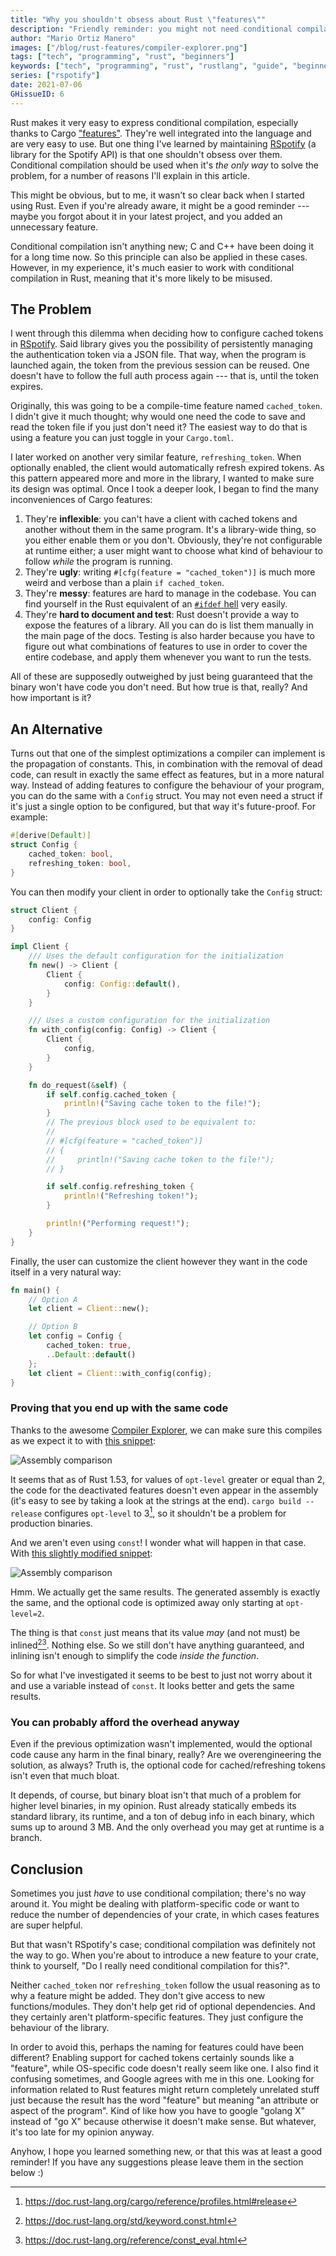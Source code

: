 ```yaml
---
title: "Why you shouldn't obsess about Rust \"features\""
description: "Friendly reminder: you might not need conditional compilation"
author: "Mario Ortiz Manero"
images: ["/blog/rust-features/compiler-explorer.png"]
tags: ["tech", "programming", "rust", "beginners"]
keywords: ["tech", "programming", "rust", "rustlang", "guide", "beginners", "cargo", "conditional compilation", "cargo features"]
series: ["rspotify"]
date: 2021-07-06
GHissueID: 6
---
```


Rust makes it very easy to express conditional compilation, especially thanks to Cargo ["features"](https://doc.rust-lang.org/cargo/reference/features.html). They're well integrated into the language and are very easy to use. But one thing I've learned by maintaining [RSpotify](https://github.com/ramsayleung/rspotify) (a library for the Spotify API) is that one shouldn't obsess over them. Conditional compilation should be used when it's _the only way_ to solve the problem, for a number of reasons I'll explain in this article.

This might be obvious, but to me, it wasn't so clear back when I started using Rust. Even if you're already aware, it might be a good reminder --- maybe you forgot about it in your latest project, and you added an unnecessary feature.

Conditional compilation isn't anything new; C and C++ have been doing it for a long time now. So this principle can also be applied in these cases. However, in my experience, it's much easier to work with conditional compilation in Rust, meaning that it's more likely to be misused.

<a name="_the_problem"></a>
## The Problem

I went through this dilemma when deciding how to configure cached tokens in [RSpotify](https://github.com/ramsayleung/rspotify). Said library gives you the possibility of persistently managing the authentication token via a JSON file. That way, when the program is launched again, the token from the previous session can be reused. One doesn't have to follow the full auth process again --- that is, until the token expires.

Originally, this was going to be a compile-time feature named `cached_token`. I didn't give it much thought; why would one need the code to save and read the token file if you just don't need it? The easiest way to do that is using a feature you can just toggle in your `Cargo.toml`.

I later worked on another very similar feature, `refreshing_token`. When optionally enabled, the client would automatically refresh expired tokens. As this pattern appeared more and more in the library, I wanted to make sure its design was optimal. Once I took a deeper look, I began to find the many inconveniences of Cargo features:

1. They're **inflexible**: you can't have a client with cached tokens and another without them in the same program. It's a library-wide thing, so you either enable them or you don't. Obviously, they're not configurable at runtime either; a user might want to choose what kind of behaviour to follow _while_ the program is running.
2. They're **ugly**: writing `#[cfg(feature = "cached_token")]` is much more weird and verbose than a plain `if cached_token`.
3. They're **messy**: features are hard to manage in the codebase. You can find yourself in the Rust equivalent of an [`#ifdef` hell](https://www.cqse.eu/en/news/blog/living-in-the-ifdef-hell/) very easily.
4. They're **hard to document and test**: Rust doesn't provide a way to expose the features of a library. All you can do is list them manually in the main page of the docs. Testing is also harder because you have to figure out what combinations of features to use in order to cover the entire codebase, and apply them whenever you want to run the tests.

All of these are supposedly outweighed by just being guaranteed that the binary won't have code you don't need. But how true is that, really? And how important is it?

<a name="_an_alternative"></a>
## An Alternative

Turns out that one of the simplest optimizations a compiler can implement is the propagation of constants. This, in combination with the removal of dead code, can result in exactly the same effect as features, but in a more natural way. Instead of adding features to configure the behaviour of your program, you can do the same with a `Config` struct. You may not even need a struct if it's just a single option to be configured, but that way it's future-proof. For example:

```rust
#[derive(Default)]
struct Config {
    cached_token: bool,
    refreshing_token: bool,
}
```

You can then modify your client in order to optionally take the `Config` struct:

```rust
struct Client {
    config: Config
}

impl Client {
    /// Uses the default configuration for the initialization
    fn new() -> Client {
        Client {
            config: Config::default(),
        }
    }

    /// Uses a custom configuration for the initialization
    fn with_config(config: Config) -> Client {
        Client {
            config,
        }
    }

    fn do_request(&self) {
        if self.config.cached_token {
            println!("Saving cache token to the file!");
        }
        // The previous block used to be equivalent to:
        //
        // #[cfg(feature = "cached_token")]
        // {
        //     println!("Saving cache token to the file!");
        // }

        if self.config.refreshing_token {
            println!("Refreshing token!");
        }

        println!("Performing request!");
    }
}
```

Finally, the user can customize the client however they want in the code itself in a very natural way:

```rust
fn main() {
    // Option A
    let client = Client::new();

    // Option B
    let config = Config {
        cached_token: true,
        ..Default::default()
    };
    let client = Client::with_config(config);
}
```

<a name="_proving_that_you_end_up_with_the_same_code"></a>
### Proving that you end up with the same code

Thanks to the awesome [Compiler Explorer](https://godbolt.org), we can make sure this compiles as we expect it to with [this snippet](https://godbolt.org/z/Kr9GP6Gqz):

![Assembly comparison](compiler-explorer.png)

It seems that as of Rust 1.53, for values of `opt-level` greater or equal than 2, the code for the deactivated features doesn't even appear in the assembly (it's easy to see by taking a look at the strings at the end). `cargo build --release` configures `opt-level` to 3[^cargo-release], so it shouldn't be a problem for production binaries.

And we aren't even using `const`! I wonder what will happen in that case. With [this slightly modified snippet](https://godbolt.org/z/f1xTaWzdc):

![Assembly comparison](compiler-explorer-const.png)

Hmm. We actually get the same results. The generated assembly is exactly the same, and the optional code is optimized away only starting at `opt-level=2`.

The thing is that `const` just means that its value _may_ (and not must) be inlined[^rust-const][^rust-consteval]. Nothing else. So we still don't have anything guaranteed, and inlining isn't enough to simplify the code _inside the function_.

So for what I've investigated it seems to be best to just not worry about it and use a variable instead of `const`. It looks better and gets the same results.

<a name="_you_can_probably_afford_the_overhead_anyway"></a>
### You can probably afford the overhead anyway

Even if the previous optimization wasn't implemented, would the optional code cause any harm in the final binary, really? Are we overengineering the solution, as always? Truth is, the optional code for cached/refreshing tokens isn't even that much bloat.

It depends, of course, but binary bloat isn't that much of a problem for higher level binaries, in my opinion. Rust already statically embeds its standard library, its runtime, and a ton of debug info in each binary, which sums up to around 3 MB. And the only overhead you may get at runtime is a branch.

<a name="_conclusion"></a>
## Conclusion

Sometimes you just _have_ to use conditional compilation; there's no way around it. You might be dealing with platform-specific code or want to reduce the number of dependencies of your crate, in which cases features are super helpful.

But that wasn't RSpotify's case; conditional compilation was definitely not the way to go. When you're about to introduce a new feature to your crate, think to yourself, "Do I really need conditional compilation for this?".

Neither `cached_token` nor `refreshing_token` follow the usual reasoning as to why a feature might be added. They don't give access to new functions/modules. They don't help get rid of optional dependencies. And they certainly aren't platform-specific features. They just configure the behaviour of the library.

In order to avoid this, perhaps the naming for features could have been different? Enabling support for cached tokens certainly sounds like a "feature", while OS-specific code doesn't really seem like one. I also find it confusing sometimes, and Google agrees with me in this one. Looking for information related to Rust features might return completely unrelated stuff just because the result has the word "feature" but meaning "an attribute or aspect of the program". Kind of like how you have to google "golang X" instead of "go X" because otherwise it doesn't make sense. But whatever, it's too late for my opinion anyway.

Anyhow, I hope you learned something new, or that this was at least a good reminder! If you have any suggestions please leave them in the section below :)

[^cargo-release]: https://doc.rust-lang.org/cargo/reference/profiles.html#release
[^rust-const]: https://doc.rust-lang.org/std/keyword.const.html
[^rust-consteval]: https://doc.rust-lang.org/reference/const_eval.html
